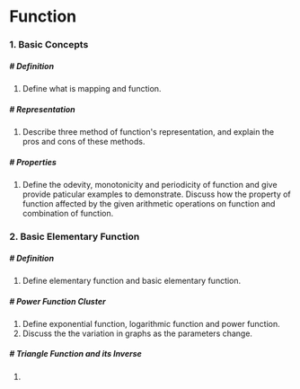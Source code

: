 # Function

### 1. Basic Concepts

##### # Definition

1. Define what is mapping and function.

##### # Representation

1. Describe three method of function's representation, and explain the pros and cons of these methods.

##### # Properties

1. Define the odevity, monotonicity and periodicity of function and give provide paticular examples to demonstrate. Discuss how the property of function affected by the given arithmetic operations on function and combination of function.



### 2. Basic Elementary Function

##### # Definition

1. Define elementary function and basic elementary function.

##### # Power Function Cluster

1. Define exponential function, logarithmic function and power function.
2. Discuss the the variation in graphs as the parameters change.

##### # Triangle Function and its Inverse

1. 

